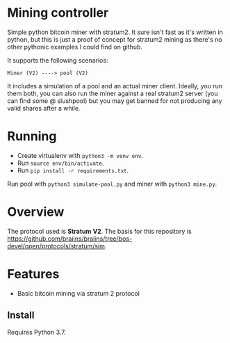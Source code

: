 # Mining controller

Simple python bitcoin miner with stratum2. It sure isn't fast as it's written in python, but this is just a proof of concept for stratum2 mining as there's no other pythonic examples I could find on github.

It supports the following scenarios:

```
Miner (V2) ----> pool (V2)
```

It includes a simulation of a pool and an actual miner client. Ideally, you run them both, you can also run the miner against a real stratum2 server (you can find some @ slushpool) but you may get banned for not producing any valid shares after a while.

# Running

- Create virtualenv with `python3 -m venv env`.
- Run `source env/bin/activate`.
- Run `pip install -r requirements.txt`.

Run pool with `python3 simulate-pool.py` and miner with `python3 mine.py`.

# Overview

The protocol used is **Stratum V2**. The basis for this repository is https://github.com/braiins/braiins/tree/bos-devel/open/protocols/stratum/sim.

# Features

- Basic bitcoin mining via stratum 2 protocol


## Install

Requires Python 3.7.

